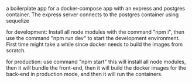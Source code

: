 a boilerplate app for a docker-compose app with an express and postgres container. The express server connects to the postgres container using sequelize

for development:
Install all node modules with the command "npm i", then use the command "npm run dev" to start the development environment. First time might take a while since docker needs to build the images from scratch.

for production:
use command "npm start"
this will install all node modules, then it will bundle the front-end, then it will build the docker images for the back-end in production mode, and then it will run the containers.
